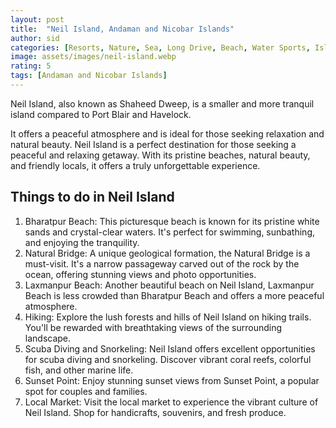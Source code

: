 ```yaml
---
layout: post
title:  "Neil Island, Andaman and Nicobar Islands"
author: sid
categories: [Resorts, Nature, Sea, Long Drive, Beach, Water Sports, Island, Coral, Sunset]
image: assets/images/neil-island.webp
rating: 5
tags: [Andaman and Nicobar Islands]
---
```

Neil Island, also known as Shaheed Dweep, is a smaller and more tranquil island compared to Port Blair and Havelock. 

It offers a peaceful atmosphere and is ideal for those seeking relaxation and natural beauty. Neil Island is a perfect destination for those seeking a peaceful and relaxing getaway. With its pristine beaches, natural beauty, and friendly locals, it offers a truly unforgettable experience.

<h2>Things to do in Neil Island</h2>

1. Bharatpur Beach: This picturesque beach is known for its pristine white sands and crystal-clear waters. It's perfect for swimming, sunbathing, and enjoying the tranquility.
2. Natural Bridge: A unique geological formation, the Natural Bridge is a must-visit. It's a narrow passageway carved out of the rock by the ocean, offering stunning views and photo opportunities.
3. Laxmanpur Beach: Another beautiful beach on Neil Island, Laxmanpur Beach is less crowded than Bharatpur Beach and offers a more peaceful atmosphere.
4. Hiking: Explore the lush forests and hills of Neil Island on hiking trails. You'll be rewarded with breathtaking views of the surrounding landscape.
5. Scuba Diving and Snorkeling: Neil Island offers excellent opportunities for scuba diving and snorkeling. Discover vibrant coral reefs, colorful fish, and other marine life.
6. Sunset Point: Enjoy stunning sunset views from Sunset Point, a popular spot for couples and families.
7. Local Market: Visit the local market to experience the vibrant culture of Neil Island. Shop for handicrafts, souvenirs, and fresh produce.


<div class="pa-carousel-widget" style="width:100%; height:480px; display:none;"
  data-link="https://www.tripadvisor.in/Attraction_Review-g297584-d15810667-Reviews-Andaman_Ocean_Tourism-Port_Blair_South_Andaman_Island_Andaman_and_Nicobar_Island.html"
  data-title="Neil Island, Andaman"
  data-description="Resorts, Nature, Sea, Long Drive, Beach, Water Sports, Island, Coral, Sunset"
  data-delay="3">
  <object data="https://lh3.googleusercontent.com/pw/AP1GczM14ajELKAac-4PgUIt064nx2miebo3qz9wsde2UpYeaqxextoYkwwkewkk71L_JHE2S78pIkBDpXAvztj7gbMqBLS9tY0uGpf54nDSjm9rB3Zh8hnV=w960-rw-h720"></object>
  <object data="https://lh3.googleusercontent.com/pw/AP1GczO6WW_YeR3bsLkHnGPr0XZn3FrzMncwXfIPeRGiMqf9mVjU3kN0nBWk7ZqAWacBheHoeohQeW-zdgwPwWETT3_bNbdmxB-gH7sJ4_lnzIRzwIFM-LQ5=w960-rw-h720"></object>
  <object data="https://lh3.googleusercontent.com/pw/AP1GczPRnHske59kMUrnAlzyn60kFsolyXxzaA3Qaml-j5zjdHplCP4ZgtEW7KsoglOlHpxDdtkx_JrYTq4G2tjslKHp3xQEWTk9yoTNUmjXEcULSbTHRoZm=w960-rw-h720"></object>
  <object data="https://lh3.googleusercontent.com/pw/AP1GczP6c27y9-LOOGRX7kUGF4WAsHCaM-7GGOAzZrrBKF9JTAJZ-q7iQlZ21px9-itT5kBiIf4w7G8iVU4EH9GUVYGnFp6Xe-7GsrqnPq5574UjYTNYQTkh=w960-rw-h720"></object>
  <object data="https://lh3.googleusercontent.com/pw/AP1GczO1HBSnZ6D89slFGAUB8hUuuJ5H9TLAxb2iKPAIedXKz5xgTHsv0kyn_5tH4E8XecGKKfuo0au_OrrybfqtH1qjiW44sVLCXW-4KXXg-WRkUDITuhBG=w960-rw-h720"></object>
  <object data="https://lh3.googleusercontent.com/pw/AP1GczMbZLOWP3CaQoit7953F8aGxGeLafBbfN4Pl3mNI_XW7ESKffl3Ehmy0DbuhamhTJYPiQ1tltZ_a7wFanx5vs_BeF-Kq0Qg-ctpbjqoN7KwbX5pliLb=w960-rw-h720"></object>
  <object data="https://lh3.googleusercontent.com/pw/AP1GczM4CzZfuOazRygnvs7AC42DUTFfhAEyd5nZ0JOaygeyavVZEvwVP7vP7EzqXb9JfTakNbIpnfSq6mI3U0sq_8BMkn-kT-82iuJaKy17_SgK7V7cVoqR=w960-rw-h720"></object>
  <object data="https://lh3.googleusercontent.com/pw/AP1GczPXCY24PEl529U5lpZVjQVtTcYTRo2Gx8mrYkPTL11NLf2agBmDW21Frtb1MhXYnXB0PtX3EGbcnP1TxJiFvpstoDIMiwTz0DEGwaxWPuyk_IzKQNlw=w960-rw-h720"></object>
  <object data="https://lh3.googleusercontent.com/pw/AP1GczN69scMMBJoNgkw1C2iXS8SCE9wx7ah34nJyINZ6p368hKZPk8PCCNzOqIFQ55R-qUd6LPASjvpN7tyYNHOHR8qcU6xqbFZexS4d-ZqitCaAZqTEdJ4=w960-rw-h720"></object>
  <object data="https://lh3.googleusercontent.com/pw/AP1GczPfd7wH5SqdzRYcRy2Ny19dIvWcOEctcGW9k1plwdNpa51aT08AaG0ptr6uNYyPQeBnQzezZqYhzV8ql5Om0eqI9ioWPCrQuIi_6EiAmquPBzXbyAP2=w960-rw-h720"></object>
  <object data="https://lh3.googleusercontent.com/pw/AP1GczP5koWd8wQos4stOwLYlXhBDGF_mXTYEQ_XqwSKyld-62trfbl4fmv_12CDcB8PYKDiF4zG13Xhp8O2OvgRo_B2Jz89216vavizdsy8QAp6tbeZ2Sax=w960-rw-h720"></object>
  <object data="https://lh3.googleusercontent.com/pw/AP1GczOoNXsA3FyGH7tUvS8oHTGc2OYlzKZrQM2nPlBugDPefqFCWk_YkFwpDRM_otsBmu2qS1QoahbePwJxaZAcOvy1cPQdC5Wda-ythEgfm64vURPgn5_S=w960-rw-h720"></object>
  <object data="https://lh3.googleusercontent.com/pw/AP1GczMxCWOcbrU7snqrydZuMban4xSapg4YPut6LcPDW9bqFQoO4r31sXATGXESVoUeWGbTeNm7gye35eNT9bYYA6NCiDtgurx2IAtC7wajiIQ9HqQK3aQh=w960-rw-h720"></object>
  <object data="https://lh3.googleusercontent.com/pw/AP1GczN_8ibd7pEJ2Jwzzv4VRfyUaZ2Lc7Mtwws1Vifr9auASoMKTQtcmKv98nor8mWVw_91ie8aspt4wvKZJDCgBY0NCP0hFQMYtY6E8gBzmgHpxZUxZLbK=w960-rw-h720"></object>
  <object data="https://lh3.googleusercontent.com/pw/AP1GczMtsGkxTAQedyaLBqTNheaJJcPj9bs9LRurfOFwlCFNXlQjiXWQrKB1lKB_bOKorgREMoYe7jZJuq041dsgiw3SiV-XeSJPULxkrxDAT4OyTK7ukue3=w960-rw-h720"></object>
  <object data="https://lh3.googleusercontent.com/pw/AP1GczOe6P8i67mAY8uZvW7v7Tc2yM82qXaAWdyuyTpdFQgYr7mfWTyAsASVsPpKP_vqgV1XwwaxyM-gohXzIhj7ai9SGU7fCBVhY3e87U1Jay5ldQ_uAVVt=w960-rw-h720"></object>
  <object data="https://lh3.googleusercontent.com/pw/AP1GczNV1TWrAcia3Gg-FDBt-jg9qb1cBPVhd0YHJcfx9COX2vO_dUjn8jaRuORtnKGmNec_pnKxHq8i3v-jsVSW8e-td2roWiUGTAcKujXawsf4PkOUiCCW=w960-rw-h720"></object>
  <object data="https://lh3.googleusercontent.com/pw/AP1GczNz6YJU_L7PNBIHdU02FvHspG1WRHmZGhn026irUIo2Mza5VMWy0jbAulOhQ_YLhWQ9CsNMmsJnlcPeop6BpR9Ckiznpgic67qaIVN2Q29xNKuRViNJ=w960-rw-h720"></object>
  <object data="https://lh3.googleusercontent.com/pw/AP1GczNdFpSQNRYRydfLY9PI7RJN0tJPTEAFwvj8cZ4YDvCBX2QafufT0_gcliF0JrN1AGZuF00uwMs7NQmsjUJwpcOqTnBzA5hRbZEbzrMWyADD3lPxZaNY=w960-rw-h720"></object>
  <object data="https://lh3.googleusercontent.com/pw/AP1GczMJUUbGEyI92mH2mSc76ztH6lyTwuOARtg4EweguAF4KD5QRI8FoEnavZjqgeA4vBpHTZcL_VCpR0gH15G1E0vUMsJDA1Ke0fAOlP55OVogk-UhQq8q=w960-rw-h720"></object>
  <object data="https://lh3.googleusercontent.com/pw/AP1GczPSaYRmQd1cuUa0T3SYkVAid6SJCymDBaBR8bHwIfoSVCA5plvNPXApisTUT6SOXWFn82KHcjJ2lT5YdaJhabU8j9EWcWml3GlJS-mPYCckHyPLraxp=w960-rw-h720"></object>
  <object data="https://lh3.googleusercontent.com/pw/AP1GczMcKxkPHxLQUOsd9pnZhD3UkU5qfDlcX6P2nr15mXf644rzPD4G7--H8zu-srZgsNFYihUWExBufs9ILxtq5n1pKQIXLtRhafSI9p9rENGqRiGtYbgK=w960-rw-h720"></object>
  <object data="https://lh3.googleusercontent.com/pw/AP1GczNow0KUrLUKFwwYRv79uVmhl4LSyNEsqttttugnr9EqQ4i_tNuUfD7ljiUQwuUC7iAuzA42K2FHFK8fUJXB8FNElO-QradnSPapcZv3lf4uxcPxWWI7=w960-rw-h720"></object>
  <object data="https://lh3.googleusercontent.com/pw/AP1GczP1_gJArXUDN8yqjAhQpu4ouKNfoDd54hg-EGnSVM0NrueLWfG_TqM0WnaXBd43HyLWNHuef5-KC_Pv0B0nSoKW6gCAWMOWx9-Gu-Ijg7pvJHOm1QCj=w960-rw-h720"></object>
  <object data="https://lh3.googleusercontent.com/pw/AP1GczOAfcxQPDaQa0vf3P5qD7IxeXNFd96L5Mqvyy2InPeo8uZIDx7oMGY-7ZeGb6LB_w7g4G_quLbI-ZOUW_Pmnu3F6YrVFphDQioXoCXeHhQXev-Lv4kp=w960-rw-h720"></object>
  <object data="https://lh3.googleusercontent.com/pw/AP1GczPsVQusfIKUd11IuuIRlXQ0yRkjndKHd2BAfdFmJfAGPU_kjhezHMtRTVtRrt0zFizN17YsSIxGeCouL8C55hgcJhV-9bPbuxJMGcTd654fFE6T9zql=w960-rw-h720"></object>
  <object data="https://lh3.googleusercontent.com/pw/AP1GczMUb7_cVwQsyyk-SBZ3U27mxePVG9L8rQ6ilJiX92sxyBdf4FLkNFD5clOBl_RBBSH8XHoKk6frh_Oa1sJsSWzQLGKT36OiIBudYVfGo8m5mfl-xa0Q=w960-rw-h720"></object>
  <object data="https://lh3.googleusercontent.com/pw/AP1GczOGN3SAtNyeBhtiSAeDn1yGg4HHKaiKgkIidsHOixLJ4InSARVYWH-plyzrfHgH41uX_57wNkpnQl5uHas3N4V6gx9eMY-QOwxmX-3Ye2DQG2Qq9kvu=w960-rw-h720"></object>
  <object data="https://lh3.googleusercontent.com/pw/AP1GczN2WpKJy1WgrWh3PxOFZ8_8ubSTRmRCANfRHGRLWWpCFwhHo5oJW8JFxVJ3cERbDhhw0wOfxv15Pd3cdA__xce7m0a-qWiRjS780Mbjz37b8uibw9qP=w960-rw-h720"></object>
  <object data="https://lh3.googleusercontent.com/pw/AP1GczMSM4E2y-3OKeQkfU2t4zUaM-05ccH4W7twMfjTDSKSiUjJZirsjjf_es7SzVs1nuUS8XDh7q-sNf8FgnUnILcYuqRJDLfjmfTBDa8B6Z4zsr9ntWyh=w960-rw-h720"></object>
  <object data="https://lh3.googleusercontent.com/pw/AP1GczOoFshSspu8wHLzPT5Lix_xWZ0-xVSssuBnh_c92uBRf7r7A-lgL4g8StW72DQMjtDgIvZauKpLxpBxiUsi2INK-Un5fqvD1FAboNumw6SCw1bU0X3O=w960-rw-h720"></object>
  <object data="https://lh3.googleusercontent.com/pw/AP1GczORe_NhpTwJU4Pkg3EndWgACdPtwwi6u3q4klKyf6TnpNcH948hGk9QmpagvSfHsfN3QCIylgogHvwhJGhGt8JUrXhS4W_wlkJfTvPcd3wtbdE0m7cb=w960-rw-h720"></object>
  <object data="https://lh3.googleusercontent.com/pw/AP1GczMLhfE4Q5GBFO4X5USVqVOunZQ6b7aDUeC7Ou2Echf7fZsvABdLQJvi_UO9Dj4SxYrtQRNAFclYe_ktWT-3r-BgtD91MFHDegGsl-0ihQtPvmqqCw4G=w960-rw-h720"></object>
  <object data="https://lh3.googleusercontent.com/pw/AP1GczNoQ_A1MEPIjsVlDrtC04ahjfSvba260aV1HEGFTNJPP8e74h1oUQHvN5oxwV88SN2vMb8f6pJNKQi3TNSKUrF8ocbN29BGdAScOpxbeGee2YdygFzh=w960-rw-h720"></object>
</div>
